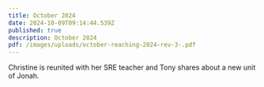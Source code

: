 ```yaml
---
title: October 2024
date: 2024-10-09T09:14:44.539Z
published: true
description: October 2024
pdf: /images/uploads/october-reaching-2024-rev-3-.pdf
---
```

Christine is reunited with her SRE teacher and Tony shares about a new unit of Jonah.
